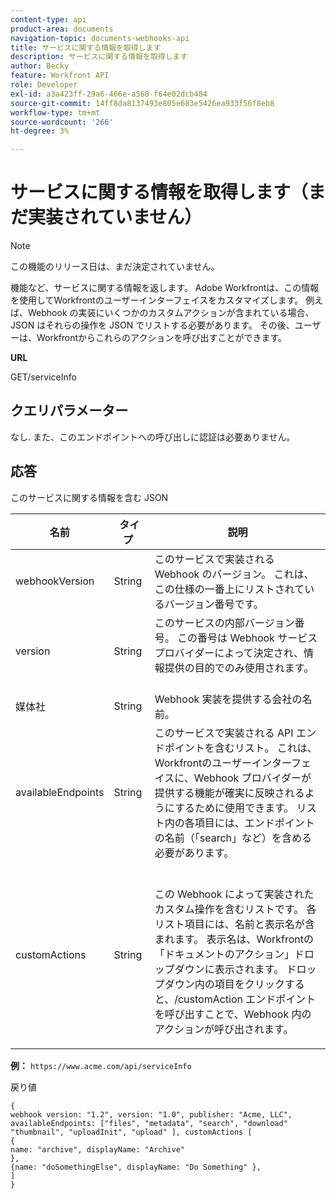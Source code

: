 ```yaml
---
content-type: api
product-area: documents
navigation-topic: documents-webhooks-api
title: サービスに関する情報を取得します
description: サービスに関する情報を取得します
author: Becky
feature: Workfront API
role: Developer
exl-id: a3a423ff-29a6-466e-a568-f64e02dcb484
source-git-commit: 14ff8da8137493e805e683e5426ea933f56f8eb8
workflow-type: tm+mt
source-wordcount: '266'
ht-degree: 3%

---
```



# サービスに関する情報を取得します（まだ実装されていません）

>[!NOTE]
>
>この機能のリリース日は、まだ決定されていません。

機能など、サービスに関する情報を返します。 Adobe Workfrontは、この情報を使用してWorkfrontのユーザーインターフェイスをカスタマイズします。 例えば、Webhook の実装にいくつかのカスタムアクションが含まれている場合、JSON はそれらの操作を JSON でリストする必要があります。 その後、ユーザーは、Workfrontからこれらのアクションを呼び出すことができます。

**URL**

GET/serviceInfo

## クエリパラメーター

なし. また、このエンドポイントへの呼び出しに認証は必要ありません。

## 応答

このサービスに関する情報を含む JSON

<table style="table-layout:auto"> 
 <col> 
 <col> 
 <col> 
 <thead> 
  <tr> 
   <th>名前</th> 
   <th>タイプ </th> 
   <th>説明</th> 
  </tr> 
 </thead> 
 <tbody> 
  <tr> 
   <td>webhookVersion </td> 
   <td>String </td> 
   <td>このサービスで実装される Webhook のバージョン。 これは、この仕様の一番上にリストされているバージョン番号です。</td> 
  </tr> 
  <tr> 
   <td>version </td> 
   <td>String </td> 
   <td>このサービスの内部バージョン番号。 この番号は Webhook サービスプロバイダーによって決定され、情報提供の目的でのみ使用されます。<br><br></td> 
  </tr> 
  <tr> 
   <td>媒体社 </td> 
   <td>String </td> 
   <td>Webhook 実装を提供する会社の名前。</td> 
  </tr> 
  <tr> 
   <td>availableEndpoints</td> 
   <td>String </td> 
   <td>このサービスで実装される API エンドポイントを含むリスト。 これは、Workfrontのユーザーインターフェイスに、Webhook プロバイダーが提供する機能が確実に反映されるようにするために使用できます。 リスト内の各項目には、エンドポイントの名前（「search」など）を含める必要があります。</td> 
  </tr> 
  <tr> 
   <td>customActions </td> 
   <td>String</td> 
   <td>  <p>この Webhook によって実装されたカスタム操作を含むリストです。 各リスト項目には、名前と表示名が含まれます。 表示名は、Workfrontの「ドキュメントのアクション」ドロップダウンに表示されます。 ドロップダウン内の項目をクリックすると、/customAction エンドポイントを呼び出すことで、Webhook 内のアクションが呼び出されます。</p></td> 
  </tr> 
 </tbody> 
</table>

**例：** `https://www.acme.com/api/serviceInfo`

戻り値

```
{
webhook version: "1.2", version: "1.0", publisher: "Acme, LLC", availableEndpoints: ["files", "metadata", "search", "download"
"thumbnail", "uploadInit", "upload" ], customActions [
{
name: "archive", displayName: "Archive" 
}, 
{name: "doSomethingElse", displayName: "Do Something" }, 
] 
}
```
